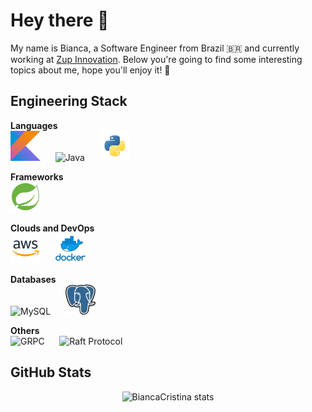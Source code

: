 # Hey there 🤟
My name is Bianca, a Software Engineer from Brazil 🇧🇷 and currently working at [Zup Innovation](www.zup.com.br). Below you're going to find some interesting topics about me, hope you'll enjoy it! 🥰

## Engineering Stack
**Languages**
<br/>
<img height="48" src="https://raw.githubusercontent.com/github/explore/80688e429a7d4ef2fca1e82350fe8e3517d3494d/topics/kotlin/kotlin.png" alt="Kotlin" />&nbsp;&nbsp;&nbsp;&nbsp;&nbsp;
<img height="48" src="https://1000logos.net/wp-content/uploads/2020/09/Java-Logo.png" alt="Java" />&nbsp;&nbsp;&nbsp;&nbsp;&nbsp;
<img height="48" src="https://raw.githubusercontent.com/github/explore/80688e429a7d4ef2fca1e82350fe8e3517d3494d/topics/python/python.png" alt="Python" />&nbsp;&nbsp;&nbsp;&nbsp;&nbsp;

**Frameworks**
<br/>
<img height="48" src="https://raw.githubusercontent.com/github/explore/80688e429a7d4ef2fca1e82350fe8e3517d3494d/topics/spring-boot/spring-boot.png" alt="Spring Boot" />&nbsp;&nbsp;&nbsp;&nbsp;&nbsp;

**Clouds and DevOps**
<br/>
<img height="48" src="https://raw.githubusercontent.com/github/explore/80688e429a7d4ef2fca1e82350fe8e3517d3494d/topics/aws/aws.png" alt="AWS" />&nbsp;&nbsp;&nbsp;&nbsp;&nbsp;
<img height="48" src="https://raw.githubusercontent.com/github/explore/80688e429a7d4ef2fca1e82350fe8e3517d3494d/topics/docker/docker.png" alt="Docker" />&nbsp;&nbsp;&nbsp;&nbsp;&nbsp;

**Databases**
<br/>
<img height="48" src="https://download.logo.wine/logo/MySQL/MySQL-Logo.wine.png" alt="MySQL" />&nbsp;&nbsp;&nbsp;&nbsp;&nbsp;
<img height="48" src="https://raw.githubusercontent.com/github/explore/80688e429a7d4ef2fca1e82350fe8e3517d3494d/topics/postgresql/postgresql.png" alt="PostgreSQL" />&nbsp;&nbsp;&nbsp;&nbsp;&nbsp;

**Others**
<br/>
<img height="48" src="https://grpc.io/img/logos/grpc-icon-color.png" alt="GRPC" />&nbsp;&nbsp;&nbsp;&nbsp;&nbsp;
<img height="48" src="https://cdn-media-1.freecodecamp.org/images/0*U14WseYPLL8tHj0V.png" alt="Raft Protocol" />&nbsp;&nbsp;&nbsp;&nbsp;&nbsp;

## GitHub Stats
<p align="center">
  <img src="https://github-readme-stats.vercel.app/api?username=BiancaCristina&show_icons=true&theme=prussian" alt="BiancaCristina stats" />
</p>